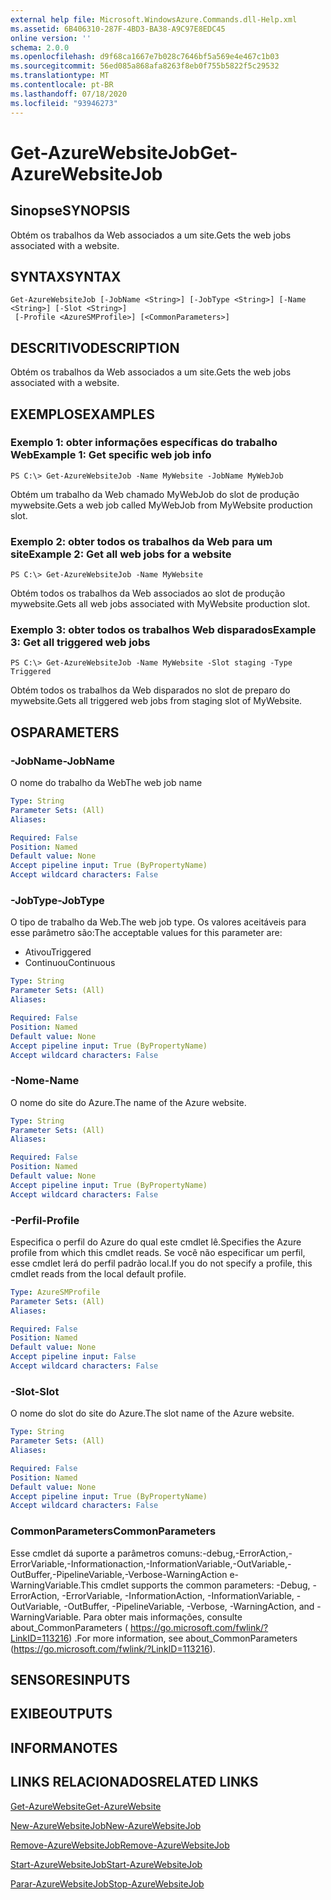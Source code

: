 ```yaml
---
external help file: Microsoft.WindowsAzure.Commands.dll-Help.xml
ms.assetid: 6B406310-287F-4BD3-BA38-A9C97E8EDC45
online version: ''
schema: 2.0.0
ms.openlocfilehash: d9f68ca1667e7b028c7646bf5a569e4e467c1b03
ms.sourcegitcommit: 56ed085a868afa8263f8eb0f755b5822f5c29532
ms.translationtype: MT
ms.contentlocale: pt-BR
ms.lasthandoff: 07/18/2020
ms.locfileid: "93946273"
---
```

# <span data-ttu-id="9cec3-101">Get-AzureWebsiteJob</span><span class="sxs-lookup"><span data-stu-id="9cec3-101">Get-AzureWebsiteJob</span></span>

## <span data-ttu-id="9cec3-102">Sinopse</span><span class="sxs-lookup"><span data-stu-id="9cec3-102">SYNOPSIS</span></span>
<span data-ttu-id="9cec3-103">Obtém os trabalhos da Web associados a um site.</span><span class="sxs-lookup"><span data-stu-id="9cec3-103">Gets the web jobs associated with a website.</span></span>

## <span data-ttu-id="9cec3-104">SYNTAX</span><span class="sxs-lookup"><span data-stu-id="9cec3-104">SYNTAX</span></span>

```
Get-AzureWebsiteJob [-JobName <String>] [-JobType <String>] [-Name <String>] [-Slot <String>]
 [-Profile <AzureSMProfile>] [<CommonParameters>]
```

## <span data-ttu-id="9cec3-105">DESCRITIVO</span><span class="sxs-lookup"><span data-stu-id="9cec3-105">DESCRIPTION</span></span>
<span data-ttu-id="9cec3-106">Obtém os trabalhos da Web associados a um site.</span><span class="sxs-lookup"><span data-stu-id="9cec3-106">Gets the web jobs associated with a website.</span></span>

## <span data-ttu-id="9cec3-107">EXEMPLOS</span><span class="sxs-lookup"><span data-stu-id="9cec3-107">EXAMPLES</span></span>

### <span data-ttu-id="9cec3-108">Exemplo 1: obter informações específicas do trabalho Web</span><span class="sxs-lookup"><span data-stu-id="9cec3-108">Example 1: Get specific web job info</span></span>
```
PS C:\> Get-AzureWebsiteJob -Name MyWebsite -JobName MyWebJob
```

<span data-ttu-id="9cec3-109">Obtém um trabalho da Web chamado MyWebJob do slot de produção mywebsite.</span><span class="sxs-lookup"><span data-stu-id="9cec3-109">Gets a web job called MyWebJob from MyWebsite production slot.</span></span>

### <span data-ttu-id="9cec3-110">Exemplo 2: obter todos os trabalhos da Web para um site</span><span class="sxs-lookup"><span data-stu-id="9cec3-110">Example 2: Get all web jobs for a website</span></span>
```
PS C:\> Get-AzureWebsiteJob -Name MyWebsite
```

<span data-ttu-id="9cec3-111">Obtém todos os trabalhos da Web associados ao slot de produção mywebsite.</span><span class="sxs-lookup"><span data-stu-id="9cec3-111">Gets all web jobs associated with MyWebsite production slot.</span></span>

### <span data-ttu-id="9cec3-112">Exemplo 3: obter todos os trabalhos Web disparados</span><span class="sxs-lookup"><span data-stu-id="9cec3-112">Example 3: Get all triggered web jobs</span></span>
```
PS C:\> Get-AzureWebsiteJob -Name MyWebsite -Slot staging -Type Triggered
```

<span data-ttu-id="9cec3-113">Obtém todos os trabalhos da Web disparados no slot de preparo do mywebsite.</span><span class="sxs-lookup"><span data-stu-id="9cec3-113">Gets all triggered web jobs from staging slot of MyWebsite.</span></span>

## <span data-ttu-id="9cec3-114">OS</span><span class="sxs-lookup"><span data-stu-id="9cec3-114">PARAMETERS</span></span>

### <span data-ttu-id="9cec3-115">-JobName</span><span class="sxs-lookup"><span data-stu-id="9cec3-115">-JobName</span></span>
<span data-ttu-id="9cec3-116">O nome do trabalho da Web</span><span class="sxs-lookup"><span data-stu-id="9cec3-116">The web job name</span></span>

```yaml
Type: String
Parameter Sets: (All)
Aliases: 

Required: False
Position: Named
Default value: None
Accept pipeline input: True (ByPropertyName)
Accept wildcard characters: False
```

### <span data-ttu-id="9cec3-117">-JobType</span><span class="sxs-lookup"><span data-stu-id="9cec3-117">-JobType</span></span>
<span data-ttu-id="9cec3-118">O tipo de trabalho da Web.</span><span class="sxs-lookup"><span data-stu-id="9cec3-118">The web job type.</span></span>
<span data-ttu-id="9cec3-119">Os valores aceitáveis para esse parâmetro são:</span><span class="sxs-lookup"><span data-stu-id="9cec3-119">The acceptable values for this parameter are:</span></span>

- <span data-ttu-id="9cec3-120">Ativou</span><span class="sxs-lookup"><span data-stu-id="9cec3-120">Triggered</span></span>
- <span data-ttu-id="9cec3-121">Continuou</span><span class="sxs-lookup"><span data-stu-id="9cec3-121">Continuous</span></span>

```yaml
Type: String
Parameter Sets: (All)
Aliases: 

Required: False
Position: Named
Default value: None
Accept pipeline input: True (ByPropertyName)
Accept wildcard characters: False
```

### <span data-ttu-id="9cec3-122">-Nome</span><span class="sxs-lookup"><span data-stu-id="9cec3-122">-Name</span></span>
<span data-ttu-id="9cec3-123">O nome do site do Azure.</span><span class="sxs-lookup"><span data-stu-id="9cec3-123">The name of the Azure website.</span></span>

```yaml
Type: String
Parameter Sets: (All)
Aliases: 

Required: False
Position: Named
Default value: None
Accept pipeline input: True (ByPropertyName)
Accept wildcard characters: False
```

### <span data-ttu-id="9cec3-124">-Perfil</span><span class="sxs-lookup"><span data-stu-id="9cec3-124">-Profile</span></span>
<span data-ttu-id="9cec3-125">Especifica o perfil do Azure do qual este cmdlet lê.</span><span class="sxs-lookup"><span data-stu-id="9cec3-125">Specifies the Azure profile from which this cmdlet reads.</span></span>
<span data-ttu-id="9cec3-126">Se você não especificar um perfil, esse cmdlet lerá do perfil padrão local.</span><span class="sxs-lookup"><span data-stu-id="9cec3-126">If you do not specify a profile, this cmdlet reads from the local default profile.</span></span>

```yaml
Type: AzureSMProfile
Parameter Sets: (All)
Aliases: 

Required: False
Position: Named
Default value: None
Accept pipeline input: False
Accept wildcard characters: False
```

### <span data-ttu-id="9cec3-127">-Slot</span><span class="sxs-lookup"><span data-stu-id="9cec3-127">-Slot</span></span>
<span data-ttu-id="9cec3-128">O nome do slot do site do Azure.</span><span class="sxs-lookup"><span data-stu-id="9cec3-128">The slot name of the Azure website.</span></span>

```yaml
Type: String
Parameter Sets: (All)
Aliases: 

Required: False
Position: Named
Default value: None
Accept pipeline input: True (ByPropertyName)
Accept wildcard characters: False
```

### <span data-ttu-id="9cec3-129">CommonParameters</span><span class="sxs-lookup"><span data-stu-id="9cec3-129">CommonParameters</span></span>
<span data-ttu-id="9cec3-130">Esse cmdlet dá suporte a parâmetros comuns:-debug,-ErrorAction,-ErrorVariable,-Informationaction,-InformationVariable,-OutVariable,-OutBuffer,-PipelineVariable,-Verbose-WarningAction e-WarningVariable.</span><span class="sxs-lookup"><span data-stu-id="9cec3-130">This cmdlet supports the common parameters: -Debug, -ErrorAction, -ErrorVariable, -InformationAction, -InformationVariable, -OutVariable, -OutBuffer, -PipelineVariable, -Verbose, -WarningAction, and -WarningVariable.</span></span> <span data-ttu-id="9cec3-131">Para obter mais informações, consulte about_CommonParameters ( https://go.microsoft.com/fwlink/?LinkID=113216) .</span><span class="sxs-lookup"><span data-stu-id="9cec3-131">For more information, see about_CommonParameters (https://go.microsoft.com/fwlink/?LinkID=113216).</span></span>

## <span data-ttu-id="9cec3-132">SENSORES</span><span class="sxs-lookup"><span data-stu-id="9cec3-132">INPUTS</span></span>

## <span data-ttu-id="9cec3-133">EXIBE</span><span class="sxs-lookup"><span data-stu-id="9cec3-133">OUTPUTS</span></span>

## <span data-ttu-id="9cec3-134">INFORMA</span><span class="sxs-lookup"><span data-stu-id="9cec3-134">NOTES</span></span>

## <span data-ttu-id="9cec3-135">LINKS RELACIONADOS</span><span class="sxs-lookup"><span data-stu-id="9cec3-135">RELATED LINKS</span></span>

[<span data-ttu-id="9cec3-136">Get-AzureWebsite</span><span class="sxs-lookup"><span data-stu-id="9cec3-136">Get-AzureWebsite</span></span>](./Get-AzureWebsite.md)

[<span data-ttu-id="9cec3-137">New-AzureWebsiteJob</span><span class="sxs-lookup"><span data-stu-id="9cec3-137">New-AzureWebsiteJob</span></span>](./New-AzureWebsiteJob.md)

[<span data-ttu-id="9cec3-138">Remove-AzureWebsiteJob</span><span class="sxs-lookup"><span data-stu-id="9cec3-138">Remove-AzureWebsiteJob</span></span>](./Remove-AzureWebsiteJob.md)

[<span data-ttu-id="9cec3-139">Start-AzureWebsiteJob</span><span class="sxs-lookup"><span data-stu-id="9cec3-139">Start-AzureWebsiteJob</span></span>](./Start-AzureWebsiteJob.md)

[<span data-ttu-id="9cec3-140">Parar-AzureWebsiteJob</span><span class="sxs-lookup"><span data-stu-id="9cec3-140">Stop-AzureWebsiteJob</span></span>](./Stop-AzureWebsiteJob.md)


